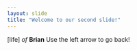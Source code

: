 ```yaml
---
layout: slide
title: "Welcome to our second slide!"
---
```

[life] *of* **Brian**
Use the left arrow to go back!
